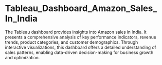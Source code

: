 # Tableau_Dashboard_Amazon_Sales_In_India
The Tableau dashboard provides insights into Amazon sales in India. It presents a comprehensive analysis of key performance indicators, revenue trends, product categories, and customer demographics. Through interactive visualizations, this dashboard offers a detailed understanding of sales patterns, enabling data-driven decision-making for business growth and optimization.
